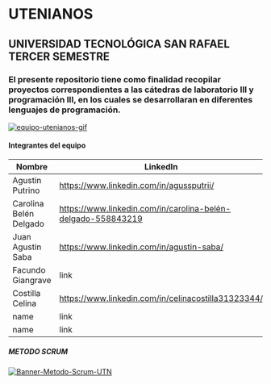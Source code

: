 # UTENIANOS
## UNIVERSIDAD TECNOLÓGICA SAN RAFAEL TERCER SEMESTRE 
### El presente repositorio tiene como finalidad recopilar proyectos correspondientes a las cátedras de laboratorio III y programación III, en los cuales se desarrollaran en diferentes lenguajes de programación.

<a href='https://postimg.cc/RJFrJN1q' target='_blank'><img src='https://i.postimg.cc/RJFrJN1q/equipo-utenianos-gif.gif' border='0' alt='equipo-utenianos-gif'/></a>
#### Integrantes del equipo

| Nombre      | LinkedIn | Git Hub |
| --------- | --------|--------:|
| Agustin Putrino  | https://www.linkedin.com/in/agussputrii/ |https://github.com/agussputrii|
| Carolina Belén Delgado   | https://www.linkedin.com/in/carolina-belén-delgado-558843219 | https://github.com/programacioncarolina1980|
| Juan Agustin Saba  | https://www.linkedin.com/in/agustin-saba/ |https://github.com/jsaba543|    
| Facundo Giangrave |   link | https://github.com/Facugiangrave
| Costilla Celina   | https://www.linkedin.com/in/celinacostilla31323344/ |https://github.com/users/Hiddencelc/|
| name     |   link |
| name     |   link |
##### METODO  SCRUM
<a href='https://postimg.cc/r0591y4W' target='_blank'><img src='https://i.postimg.cc/r0591y4W/Banner-Metodo-Scrum-UTN.gif' border='0' alt='Banner-Metodo-Scrum-UTN'/></a>
